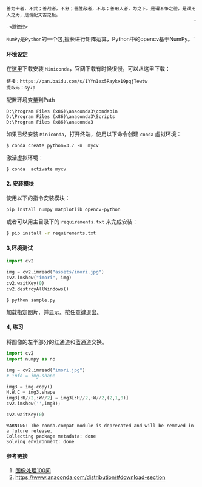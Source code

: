 

```
善为士者，不武；善战者，不怒；善胜敌者，不与；善用人者，为之下。是谓不争之德，是谓用人之力，是谓配天古之极。
                                                                     --<道德经>
```

`NumPy`是`Python`的一个包,擅长进行矩阵运算，Python中的opencv基于NumPy。`

#### 环境设定

在[这里](https://conda.io/miniconda.html)下载安装 `Miniconda`，官网下载有时候很慢，可以从这里下载：

```
链接：https://pan.baidu.com/s/1YYn1ex5Raykx19pqjTewtw 
提取码：sy7p 
```

配置环境变量到Path

```
D:\Program Files (x86)\anaconda3\condabin
D:\Program Files (x86)\anaconda3\Scripts
D:\Program Files (x86)\anaconda3
```

如果已经安装 `Miniconda`，打开终端，使用以下命令创建 `conda` 虚拟环境：

```
$ conda create python=3.7 -n  mycv
```

激活虚拟环境：

```
$ conda  activate mycv
```

#### 2. 安装模块

使用以下的指令安装模块：

```
pip install numpy matplotlib opencv-python
```

或者可以用主目录下的 `requirements.txt` 来完成安装：

```bash
$ pip install -r requirements.txt
```

#### 3,环境测试

```python
import cv2

img = cv2.imread("assets/imori.jpg")
cv2.imshow("imori", img)
cv2.waitKey(0)
cv2.destroyAllWindows()
```



```
$ python sample.py
```

加载指定图片，并显示。按任意键退出。



#### 4, 练习

将图像的左半部分的红通道和蓝通道交换。



```python
import cv2
import numpy as np

img = cv2.imread("imori.jpg")
# info = img.shape

img3 = img.copy()
H,W,C = img3.shape
img3[:H//2,:W//2] = img3[:H//2,:W//2,(2,1,0)]
cv2.imshow('',img3);

cv2.waitKey(0)

```





```
WARNING: The conda.compat module is deprecated and will be removed in a future release.
Collecting package metadata: done
Solving environment: done

```



#### 参考链接

1. [图像处理100问](https://github.com/gzr2017/ImageProcessing100Wen)
2. https://www.anaconda.com/distribution/#download-section

